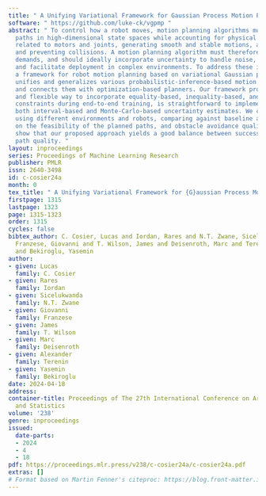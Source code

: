 ```yaml
---
title: " A Unifying Variational Framework for Gaussian Process Motion Planning "
software: " https://github.com/luke-ck/vgpmp "
abstract: " To control how a robot moves, motion planning algorithms must compute
  paths in high-dimensional state spaces while accounting for physical constraints
  related to motors and joints, generating smooth and stable motions, avoiding obstacles,
  and preventing collisions. A motion planning algorithm must therefore balance competing
  demands, and should ideally incorporate uncertainty to handle noise, model errors,
  and facilitate deployment in complex environments. To address these issues, we introduce
  a framework for robot motion planning based on variational Gaussian processes, which
  unifies and generalizes various probabilistic-inference-based motion planning algorithms,
  and connects them with optimization-based planners. Our framework provides a principled
  and flexible way to incorporate equality-based, inequality-based, and soft motion-planning
  constraints during end-to-end training, is straightforward to implement, and provides
  both interval-based and Monte-Carlo-based uncertainty estimates. We conduct experiments
  using different environments and robots, comparing against baseline approaches based
  on the feasibility of the planned paths, and obstacle avoidance quality. Results
  show that our proposed approach yields a good balance between success rates and
  path quality. "
layout: inproceedings
series: Proceedings of Machine Learning Research
publisher: PMLR
issn: 2640-3498
id: c-cosier24a
month: 0
tex_title: " A Unifying Variational Framework for {G}aussian Process Motion Planning "
firstpage: 1315
lastpage: 1323
page: 1315-1323
order: 1315
cycles: false
bibtex_author: C. Cosier, Lucas and Iordan, Rares and N.T. Zwane, Sicelukwanda and
  Franzese, Giovanni and T. Wilson, James and Deisenroth, Marc and Terenin, Alexander
  and Bekiroglu, Yasemin
author:
- given: Lucas
  family: C. Cosier
- given: Rares
  family: Iordan
- given: Sicelukwanda
  family: N.T. Zwane
- given: Giovanni
  family: Franzese
- given: James
  family: T. Wilson
- given: Marc
  family: Deisenroth
- given: Alexander
  family: Terenin
- given: Yasemin
  family: Bekiroglu
date: 2024-04-18
address:
container-title: Proceedings of The 27th International Conference on Artificial Intelligence
  and Statistics
volume: '238'
genre: inproceedings
issued:
  date-parts:
  - 2024
  - 4
  - 18
pdf: https://proceedings.mlr.press/v238/c-cosier24a/c-cosier24a.pdf
extras: []
# Format based on Martin Fenner's citeproc: https://blog.front-matter.io/posts/citeproc-yaml-for-bibliographies/
---
```

